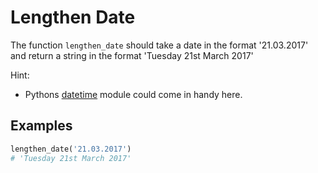 # Lengthen Date

The function `lengthen_date` should take a date in the format '21.03.2017' and return a string in the format 'Tuesday 21st March 2017'

Hint:

- Pythons [datetime](https://docs.python.org/3/library/datetime.html) module could come in handy here.

## Examples

```py
lengthen_date('21.03.2017')
# 'Tuesday 21st March 2017'
```

